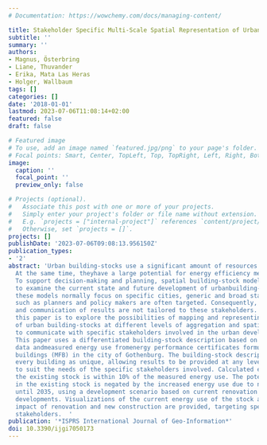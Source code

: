 ```yaml
---
# Documentation: https://wowchemy.com/docs/managing-content/

title: Stakeholder Specific Multi-Scale Spatial Representation of Urban Building-Stocks
subtitle: ''
summary: ''
authors:
- Magnus, Österbring
- Liane, Thuvander
- Erika, Mata Las Heras
- Holger, Wallbaum
tags: []
categories: []
date: '2018-01-01'
lastmod: 2023-07-06T11:08:14+02:00
featured: false
draft: false

# Featured image
# To use, add an image named `featured.jpg/png` to your page's folder.
# Focal points: Smart, Center, TopLeft, Top, TopRight, Left, Right, BottomLeft, Bottom, BottomRight.
image:
  caption: ''
  focal_point: ''
  preview_only: false

# Projects (optional).
#   Associate this post with one or more of your projects.
#   Simply enter your project's folder or file name without extension.
#   E.g. `projects = ["internal-project"]` references `content/project/deep-learning/index.md`.
#   Otherwise, set `projects = []`.
projects: []
publishDate: '2023-07-06T09:08:13.956150Z'
publication_types:
- '2'
abstract: 'Urban building-stocks use a significant amount of resources and energy.
  At the same time, theyhave a large potential for energy efficiency measures (EEM).
  To support decision-making and planning, spatial building-stock models are used
  to examine the current state and future development of urbanbuilding-stocks. While
  these models normally focus on specific cities, generic and broad stakeholder groups
  such as planners and policy makers are often targeted. Consequently, the visualization
  and communication of results are not tailored to these stakeholders. The aim of
  this paper is to explore the possibilities of mapping and representing energy use
  of urban building-stocks at different levels of aggregation and spatial distributions,
  to communicate with specific stakeholders involved in the urban development process.
  This paper uses a differentiated building-stock description based on building-specific
  data andmeasured energy use fromenergy performance certificates formulti-family
  buildings (MFB) in the city of Gothenburg. The building-stock description treats
  every building as unique, allowing results to be provided at any level of aggregation
  to suit the needs of the specific stakeholders involved. Calculated energy use of
  the existing stock is within 10% of the measured energy use. The potential for EEM
  in the existing stock is negated by the increased energy use due to new construction
  until 2035, using a development scenario based on current renovation rates and planned
  developments. Visualizations of the current energy use of the stock as well as the
  impact of renovation and new construction are provided, targeting specific local
  stakeholders.  '
publication: '*ISPRS International Journal of Geo-Information*'
doi: 10.3390/ijgi7050173
---
```

